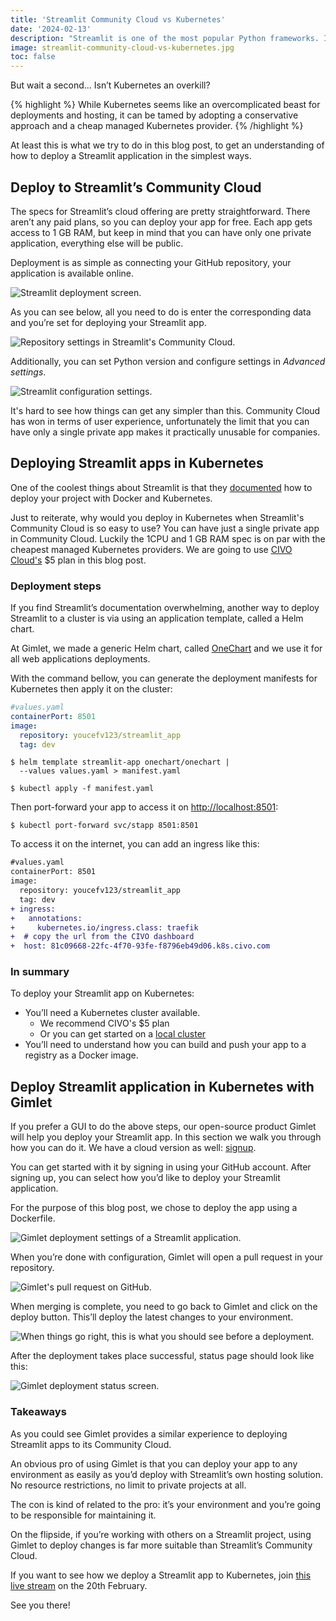 ```yaml
---
title: 'Streamlit Community Cloud vs Kubernetes'
date: '2024-02-13'
description: "Streamlit is one of the most popular Python frameworks. In this blog post, we’ll check out how to make it public via Streamlit’s Community Cloud, and we check out a pragmatic approach to deploy on Kubernetes."
image: streamlit-community-cloud-vs-kubernetes.jpg
toc: false
---
```


But wait a second… Isn’t Kubernetes an overkill?

{% highlight %}
While Kubernetes seems like an overcomplicated beast for deployments and hosting, it can be tamed by adopting a conservative approach and a cheap managed Kubernetes provider.
{% /highlight %}

At least this is what we try to do in this blog post, to get an understanding of how to deploy a Streamlit application in the simplest ways.

## Deploy to Streamlit’s Community Cloud

The specs for Streamlit’s cloud offering are pretty straightforward. There aren’t any paid plans, so you can deploy your app for free. Each app gets access to 1 GB RAM, but keep in mind that you can have only one private application, everything else will be public.

Deployment is as simple as connecting your GitHub repository, your application is available online.

![Streamlit deployment screen.](/streamlit-deployment-screen.png)

As you can see below, all you need to do is enter the corresponding data and you’re set for deploying your Streamlit app.

![Repository settings in Streamlit's Community Cloud.](/streamlit-deploy-repo-settings.png)

Additionally, you can set Python version and configure settings in *Advanced settings*.

![Streamlit configuration settings.](/streamlit-app-configuration.png)

It's hard to see how things can get any simpler than this. Community Cloud has won in terms of user experience, unfortunately the limit that you can have only a single private app makes it practically unusable for companies.

## Deploying Streamlit apps in Kubernetes

One of the coolest things about Streamlit is that they [documented]((https://docs.streamlit.io/knowledge-base/tutorials/deploy/kubernetes)) how to deploy your project with Docker and Kubernetes.

Just to reiterate, why would you deploy in Kubernetes when Streamlit's Community Cloud is so easy to use? You can have just a single private app in Community Cloud. Luckily the 1CPU and 1 GB RAM spec is on par with the cheapest managed Kubernetes providers. We are going to use [CIVO Cloud's](https://civo.com) $5 plan in this blog post.

### Deployment steps

If you find Streamlit’s documentation overwhelming, another way to deploy Streamlit to a cluster is via using
an application template, called a Helm chart.

At Gimlet, we made a generic Helm chart, called [OneChart](https://gimlet.io/docs/onechart-reference) and we use it for all web applications deployments.

With the command bellow, you can generate the deployment manifests for Kubernetes then apply it on the cluster:

```yaml
#values.yaml
containerPort: 8501
image:
  repository: youcefv123/streamlit_app
  tag: dev
```

```
$ helm template streamlit-app onechart/onechart |
  --values values.yaml > manifest.yaml

$ kubectl apply -f manifest.yaml
```

Then port-forward your app to access it on [http://localhost:8501](http://localhost:8501):

```
$ kubectl port-forward svc/stapp 8501:8501
```

To access it on the internet, you can add an ingress like this:

```diff
#values.yaml
containerPort: 8501
image:
  repository: youcefv123/streamlit_app
  tag: dev
+ ingress:
+   annotations:
+     kubernetes.io/ingress.class: traefik
+  # copy the url from the CIVO dashboard
+  host: 81c09668-22fc-4f70-93fe-f8796eb49d06.k8s.civo.com
```

### In summary

To deploy your Streamlit app on Kubernetes:

- You’ll need a Kubernetes cluster available.
  - We recommend CIVO's $5 plan
  - Or you can get started on a [local cluster](/blog/running-kubernetes-on-your-laptop-with-k3d)
- You’ll need to understand how you can build and push your app to a registry as a Docker image.

## Deploy Streamlit application in Kubernetes with Gimlet

If you prefer a GUI to do the above steps, our open-source product Gimlet will help you deploy your Streamlit app. In this section we walk you through how you can do it. We have a cloud version as well: [signup](https://gimlet.io/signup).

You can get started with it by signing in using your GitHub account. After signing up, you can select how you’d like to deploy your Streamlit application.

For the purpose of this blog post, we chose to deploy the app using a Dockerfile.

![Gimlet deployment settings of a Streamlit application.](/gimlet-streamlit-dockerfile-deployment.png)

When you’re done with configuration, Gimlet will open a pull request in your repository.

![Gimlet's pull request on GitHub.](/gimlet-github-pull-request.png)

When merging is complete, you need to go back to Gimlet and click on the deploy button. This’ll deploy the latest changes to your environment.

![When things go right, this is what you should see before a deployment.](/gimlet-deployment.png)

After the deployment takes place successful, status page should look like this:

![Gimlet deployment status screen.](/gimlet-deployment-status-screen.png)

### Takeaways

As you could see Gimlet provides a similar experience to deploying Streamlit apps to its Community Cloud.

An obvious pro of using Gimlet is that you can deploy your app to any environment as easily as you’d deploy with Streamlit’s own hosting solution. No resource restrictions, no limit to private projects at all.

The con is kind of related to the pro: it’s your environment and you’re going to be responsible for maintaining it.

On the flipside, if you’re working with others on a Streamlit project, using Gimlet to deploy changes is far more suitable than Streamlit’s Community Cloud.

If you want to see how we deploy a Streamlit app to Kubernetes, join [this live stream](https://www.linkedin.com/events/awalkthrough-deployingareactapp7160557073028530176/theater/) on the 20th February.

See you there!
